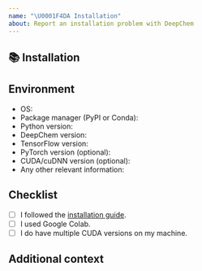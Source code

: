 ```yaml
---
name: "\U0001F4DA Installation"
about: Report an installation problem with DeepChem
---
```


## 📚 Installation

<!-- A clear and concise description of the installation error. 
If you have installation log file, please provide it here as well. -->

## Environment

* OS:
* Package manager (PyPI or Conda):
* Python version:
* DeepChem version:
* TensorFlow version:
* PyTorch version (optional):
* CUDA/cuDNN version (optional):
* Any other relevant information:

## Checklist

- [ ] I followed the [installation guide](https://deepchem.readthedocs.io/en/latest/get_started/installation.html).
- [ ] I used Google Colab.
- [ ] I do have multiple CUDA versions on my machine.

## Additional context

<!-- Add any other context about the problem here. -->
